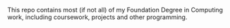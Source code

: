 This repo contains most (if not all) of my Foundation Degree in Computing work, including coursework, projects and other programming.
